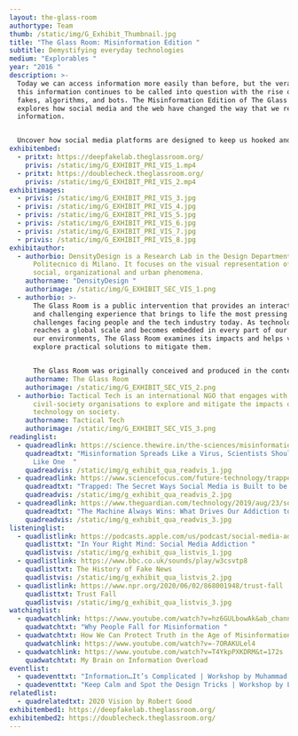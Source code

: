 ```yaml
---
layout: the-glass-room
authortype: Team
thumb: /static/img/G_Exhibit_Thumbnail.jpg
title: "The Glass Room: Misinformation Edition "
subtitle: Demystifying everyday technologies
medium: "Explorables "
year: "2016 "
description: >-
  Today we can access information more easily than before, but the veracity of
  this information continues to be called into question with the rise of deep
  fakes, algorithms, and bots. The Misinformation Edition of The Glass Room
  explores how social media and the web have changed the way that we react to
  information.


  Uncover how social media platforms are designed to keep us hooked and how they can be used to change our minds. Learn why finding “fake news” is not as easy as it sounds, and how the term “fake news” is as much a problem as the news itself. Dive into the world of deep fakes, which are now so realistic that they are virtually impossible to detect. These apps were created by Density Design; They are part of the project, "The Glass Room Misinformation Edition", created by Tactical Tech.
exhibitembed:
  - pritxt: https://deepfakelab.theglassroom.org/
    privis: /static/img/G_EXHIBIT_PRI_VIS_1.mp4
  - pritxt: https://doublecheck.theglassroom.org/
    privis: /static/img/G_EXHIBIT_PRI_VIS_2.mp4
exhibitimages:
  - privis: /static/img/G_EXHIBIT_PRI_VIS_3.jpg
  - privis: /static/img/G_EXHIBIT_PRI_VIS_4.jpg
  - privis: /static/img/G_EXHIBIT_PRI_VIS_5.jpg
  - privis: /static/img/G_EXHIBIT_PRI_VIS_6.jpg
  - privis: /static/img/G_EXHIBIT_PRI_VIS_7.jpg
  - privis: /static/img/G_EXHIBIT_PRI_VIS_8.jpg
exhibitauthor:
  - authorbio: DensityDesign is a Research Lab in the Design Department of the
      Politecnico di Milano. It focuses on the visual representation of complex
      social, organizational and urban phenomena.
    authorname: "DensityDesign "
    authorimage: /static/img/G_EXHIBIT_SEC_VIS_1.png
  - authorbio: >-
      The Glass Room is a public intervention that provides an interactive, fun,
      and challenging experience that brings to life the most pressing
      challenges facing people and the tech industry today. As technology
      reaches a global scale and becomes embedded in every part of our lives and
      our environments, The Glass Room examines its impacts and helps visitors
      explore practical solutions to mitigate them.


      The Glass Room was originally conceived and produced in the context of the exhibition Nervous Systems with support from Haus der Kulturen der Welt in the framework of “100 Years of Now”, and is based on an original concept developed by Stephanie Hankey and Marek Tuszynski shown in March-May 2016 at the HKW in Berlin, Germany.
    authorname: The Glass Room
    authorimage: /static/img/G_EXHIBIT_SEC_VIS_2.png
  - authorbio: Tactical Tech is an international NGO that engages with citizens and
      civil-society organisations to explore and mitigate the impacts of
      technology on society.
    authorname: Tactical Tech
    authorimage: /static/img/G_EXHIBIT_SEC_VIS_3.png
readinglist:
  - quadreadlink: https://science.thewire.in/the-sciences/misinformation-online-virality-liberals-conservatives-older-people-epidemiology/
    quadreadtxt: "Misinformation Spreads Like a Virus, Scientists Should Study It
      Like One  "
    quadreadvis: /static/img/g_exhibit_qua_readvis_1.jpg
  - quadreadlink: https://www.sciencefocus.com/future-technology/trapped-the-secret-ways-social-media-is-built-to-be-addictive-and-what-you-can-do-to-fight-back/
    quadreadtxt: "Trapped: The Secret Ways Social Media is Built to be Addictive "
    quadreadvis: /static/img/g_exhibit_qua_readvis_2.jpg
  - quadreadlink: https://www.theguardian.com/technology/2019/aug/23/social-media-addiction-gambling
    quadreadtxt: "The Machine Always Wins: What Drives Our Addiction to Social Media"
    quadreadvis: /static/img/g_exhibit_qua_readvis_3.jpg
listeninglist:
  - quadlistlink: https://podcasts.apple.com/us/podcast/social-media-addiction/id1258539903?i=1000408978370
    quadlisttxt: "In Your Right Mind: Social Media Addiction "
    quadlistvis: /static/img/g_exhibit_qua_listvis_1.jpg
  - quadlistlink: https://www.bbc.co.uk/sounds/play/w3csvtp8
    quadlisttxt: The History of Fake News
    quadlistvis: /static/img/g_exhibit_qua_listvis_2.jpg
  - quadlistlink: https://www.npr.org/2020/06/02/868001948/trust-fall
    quadlisttxt: Trust Fall
    quadlistvis: /static/img/g_exhibit_qua_listvis_3.jpg
watchinglist:
  - quadwatchlink: https://www.youtube.com/watch?v=hz6GULbowAk&ab_channel=TED-Ed
    quadwatchtxt: "Why People Fall for Misinformation "
  - quadwatchtxt: How We Can Protect Truth in the Age of Misinformation
    quadwatchlink: https://www.youtube.com/watch?v=-7ORAKULel4
  - quadwatchlink: https://www.youtube.com/watch?v=T4YkpPXKDRM&t=172s
    quadwatchtxt: My Brain on Information Overload
eventlist:
  - quadeventtxt: "Information…It’s Complicated | Workshop by Muhammad Radwan "
  - quadeventtxt: "Keep Calm and Spot the Design Tricks | Workshop by Louise Hisayasu "
relatedlist:
  - quadrelatedtxt: 2020 Vision by Robert Good
exhibitembed1: https://deepfakelab.theglassroom.org/
exhibitembed2: https://doublecheck.theglassroom.org/
---
```

